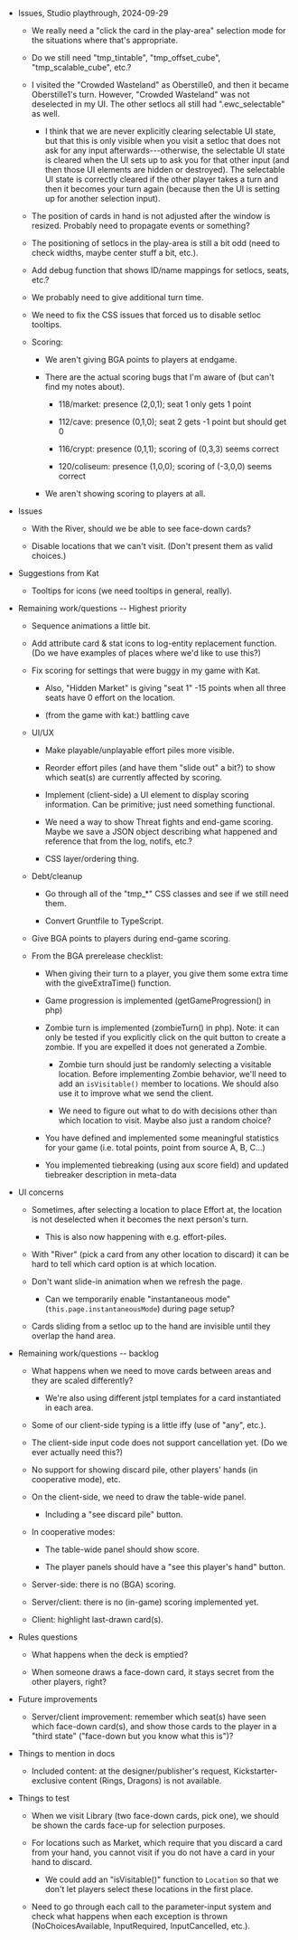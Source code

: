 - Issues, Studio playthrough, 2024-09-29

  - We really need a "click the card in the play-area" selection mode for the situations where that's appropriate.

  - Do we still need "tmp_tintable", "tmp_offset_cube", "tmp_scalable_cube", etc.?

  - I visited the "Crowded Wasteland" as Oberstille0, and then it became Oberstille1's turn.  However, "Crowded
    Wasteland" was not deselected in my UI.  The other setlocs all still had ".ewc_selectable" as well.

    - I think that we are never explicitly clearing selectable UI state, but that this is only visible when you visit a
      setloc that does not ask for any input afterwards---otherwise, the selectable UI state is cleared when the UI sets
      up to ask you for that other input (and then those UI elements are hidden or destroyed).  The selectable UI state
      is correctly cleared if the other player takes a turn and then it becomes your turn again (because then the UI is
      setting up for another selection input).

  - The position of cards in hand is not adjusted after the window is resized.  Probably need to propagate events or something?

  - The positioning of setlocs in the play-area is still a bit odd (need to check widths, maybe center stuff a bit, etc.).

  - Add debug function that shows ID/name mappings for setlocs, seats, etc.?

  - We probably need to give additional turn time.

  - We need to fix the CSS issues that forced us to disable setloc tooltips.

  - Scoring:

    - We aren't giving BGA points to players at endgame.

    - There are the actual scoring bugs that I'm aware of (but can't find my notes about).

      - 118/market: presence (2,0,1); seat 1 only gets 1 point

      - 112/cave: presence (0,1,0); seat 2 gets -1 point but should get 0

      - 116/crypt: presence (0,1,1); scoring of (0,3,3) seems correct

      - 120/coliseum: presence (1,0,0); scoring of (-3,0,0) seems correct

    - We aren't showing scoring to players at all.

- Issues

  - With the River, should we be able to see face-down cards?

  - Disable locations that we can't visit.  (Don't present them as valid choices.)

- Suggestions from Kat

  - Tooltips for icons (we need tooltips in general, really).

- Remaining work/questions -- Highest priority

  - Sequence animations a little bit.

  - Add attribute card & stat icons to log-entity replacement function.  (Do we have examples of places where we'd like
    to use this?)

  - Fix scoring for settings that were buggy in my game with Kat.

    - Also, "Hidden Market" is giving "seat 1" -15 points when all three seats have 0 effort on the location.

    - (from the game with kat:) battling cave

  - UI/UX

    - Make playable/unplayable effort piles more visible.

    - Reorder effort piles (and have them "slide out" a bit?) to show which seat(s) are currently affected by scoring.

    - Implement (client-side) a UI element to display scoring information.  Can be primitive; just need something
      functional.

    - We need a way to show Threat fights and end-game scoring.  Maybe we save a JSON object describing what happened
      and reference that from the log, notifs, etc.?

    - CSS layer/ordering thing.

  - Debt/cleanup

    - Go through all of the "tmp_*" CSS classes and see if we still need them.

    - Convert Gruntfile to TypeScript.

  - Give BGA points to players during end-game scoring.

  - From the BGA prerelease checklist:

    - When giving their turn to a player, you give them some extra time with the giveExtraTime() function.

    - Game progression is implemented (getGameProgression() in php)

    - Zombie turn is implemented (zombieTurn() in php). Note: it can only be tested if you explicitly click on the quit
      button to create a zombie. If you are expelled it does not generated a Zombie.

      - Zombie turn should just be randomly selecting a visitable location.  Before implementing Zombie behavior, we'll
        need to add an `isVisitable()` member to locations.  We should also use it to improve what we send the client.

      - We need to figure out what to do with decisions other than which location to visit.  Maybe also just a random
        choice?

    - You have defined and implemented some meaningful statistics for your game (i.e. total points, point from source A,
      B, C...)

    - You implemented tiebreaking (using aux score field) and updated tiebreaker description in meta-data

- UI concerns

  - Sometimes, after selecting a location to place Effort at, the location is not deselected when it becomes the next
    person's turn.

    - This is also now happening with e.g. effort-piles.

  - With "River" (pick a card from any other location to discard) it can be hard to tell which card option is at which
    location.

  - Don't want slide-in animation when we refresh the page.

    - Can we temporarily enable "instantaneous mode" (`this.page.instantaneousMode`) during page setup?

  - Cards sliding from a setloc up to the hand are invisible until they overlap the hand area.

- Remaining work/questions -- backlog

  - What happens when we need to move cards between areas and they are scaled differently?
    - We're also using different jstpl templates for a card instantiated in each area.

  - Some of our client-side typing is a little iffy (use of "any", etc.).

  - The client-side input code does not support cancellation yet.  (Do we ever actually need this?)

  - No support for showing discard pile, other players' hands (in cooperative mode), etc.

  - On the client-side, we need to draw the table-wide panel.

    - Including a "see discard pile" button.

  - In cooperative modes:

    - The table-wide panel should show score.

    - The player panels should have a "see this player's hand" button.

  - Server-side: there is no (BGA) scoring.

  - Server/client: there is no (in-game) scoring implemented yet.

  - Client: highlight last-drawn card(s).

- Rules questions

  - What happens when the deck is emptied?

  - When someone draws a face-down card, it stays secret from the other players, right?

- Future improvements

  - Server/client improvement: remember which seat(s) have seen which face-down card(s), and show those cards to the
    player in a "third state" ("face-down but you know what this is")?

- Things to mention in docs

  - Included content: at the designer/publisher's request, Kickstarter-exclusive content (Rings, Dragons) is not
    available.

- Things to test

  - When we visit Library (two face-down cards, pick one), we should be shown the cards face-up for selection
    purposes.

  - For locations such as Market, which require that you discard a card from your hand, you cannot visit if you do not
    have a card in your hand to discard.

    - We could add an "isVisitable()" function  to `Location` so that we don't let players select these locations in the first place.

  - Need to go through each call to the parameter-input system and check what happens when each exception is thrown (NoChoicesAvailable, InputRequired, InputCancelled, etc.).
